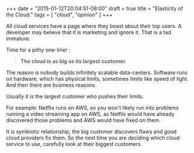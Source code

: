+++
date = "2015-01-12T20:04:51-08:00"
draft = true
title = "Elasticity of the Cloud."
tags = [ "cloud", "opinion" ]
+++

All cloud services have a page where they boast about their top users.
A developer may believe that it is marketing and ignore it. That is a tad immature.

Time for a pithy one-liner :

> **The cloud is as big as its largest customer.**

The reason is nobody builds infinitely scalable data-centers. Software runs on
hardware, which has physical limits, sometimes limits like speed of light. And then
there are business reasons.

Usually it is the largest customer who pushes their limits.

For example: Netflix runs on AWS, so you won't likely run into problems running
a video streaming app on AWS, as  Netflix would have already discovered those
problems and AWS would have fixed on them.

It is symbiotic relationship, the big customer discovers flaws and good cloud providers
fix them. So the next time you are deciding which cloud service to use, carefully look at their biggest
customers.
